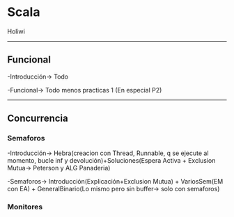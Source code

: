 # Scala
Holiwi

---
## Funcional
-Introducción-> Todo
 
-Funcional-> Todo menos practicas 1 (En especial P2)

---
## Concurrencia
### Semaforos
-Introducción-> Hebra(creacion con Thread, Runnable, q se ejecute al momento, bucle inf y devolución)+Soluciones(Espera Activa + Exclusion Mutua-> Peterson y ALG Panaderia)

-Semaforos-> Introducción(Explicación+Exclusion Mutua) + VariosSem(EM con EA) + GeneralBinario(Lo mismo pero sin buffer-> solo con semaforos)

### Monitores

